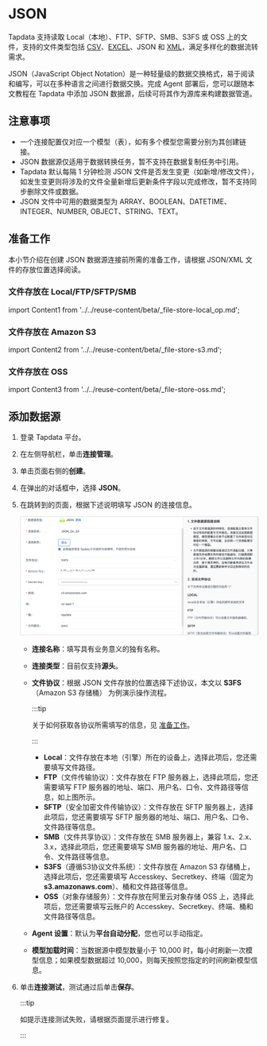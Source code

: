 # JSON

Tapdata 支持读取 Local（本地）、FTP、SFTP、SMB、S3FS 或 OSS 上的文件，支持的文件类型包括 [CSV](csv.md)、[EXCEL](excel.md)、JSON 和 [XML](xml.md)，满足多样化的数据流转需求。

JSON（JavaScript Object Notation）是一种轻量级的数据交换格式，易于阅读和编写，可以在多种语言之间进行数据交换。完成 Agent 部署后，您可以跟随本文教程在 Tapdata 中添加 JSON 数据源，后续可将其作为源库来构建数据管道。

## 注意事项

- 一个连接配置仅对应一个模型（表），如有多个模型您需要分别为其创建链接。
- JSON 数据源仅适用于数据转换任务，暂不支持在数据复制任务中引用。
- Tapdata 默认每隔 1 分钟检测 JSON 文件是否发生变更（如新增/修改文件），如发生变更则将涉及的文件全量新增后更新条件字段以完成修改，暂不支持同步删除文件或数据。
- JSON 文件中可用的数据类型为 ARRAY、BOOLEAN、DATETIME、INTEGER、NUMBER, OBJECT、STRING、TEXT。


## <span id="prerequisite">准备工作</span>

本小节介绍在创建 JSON 数据源连接前所需的准备工作，请根据 JSON/XML 文件的存放位置选择阅读。

### 文件存放在 Local/FTP/SFTP/SMB

import Content1 from '../../reuse-content/beta/_file-store-local_op.md';

<Content1 />


### 文件存放在 Amazon S3

import Content2 from '../../reuse-content/beta/_file-store-s3.md';

<Content2 />


### 文件存放在 OSS


import Content3 from '../../reuse-content/beta/_file-store-oss.md';

<Content3 />


## 添加数据源

1. 登录 Tapdata 平台。

2. 在左侧导航栏，单击**连接管理**。

3. 单击页面右侧的**创建**。

4. 在弹出的对话框中，选择 **JSON**。

5. 在跳转到的页面，根据下述说明填写 JSON 的连接信息。

   ![连接 JSON](../../images/connect_json.png)

    * **连接名称**：填写具有业务意义的独有名称。

    * **连接类型**：目前仅支持**源头**。

    * **文件协议**：根据 JSON 文件存放的位置选择下述协议，本文以 **S3FS**（Amazon S3 存储桶） 为例演示操作流程。
      
      :::tip
      
      关于如何获取各协议所需填写的信息，见 [准备工作](#prerequisite)。     
      
      :::
      
        * **Local**：文件存放在本地（引擎）所在的设备上，选择此项后，您还需要填写文件路径。
        * **FTP**（文件传输协议）：文件存放在 FTP 服务器上，选择此项后，您还需要填写 FTP 服务器的地址、端口、用户名、口令、文件路径等信息，如上图所示。
        * **SFTP**（安全加密文件传输协议）：文件存放在 SFTP 服务器上，选择此项后，您还需要填写 SFTP 服务器的地址、端口、用户名、口令、文件路径等信息。
        * **SMB**（文件共享协议）：文件存放在 SMB 服务器上，兼容 1.x、2.x、3.x，选择此项后，您还需要填写 SMB 服务器的地址、用户名、口令、文件路径等信息。
        * **S3FS**（遵循S3协议文件系统）：文件存放在 Amazon S3 存储桶上，选择此项后，您还需要填写 Accesskey、Secretkey、终端（固定为 **s3.amazonaws.com**）、桶和文件路径等信息。
        * **OSS**（对象存储服务）：文件存放在阿里云对象存储 OSS 上，选择此项后，您还需要填写云账户的 Accesskey、Secretkey、终端、桶和文件路径等信息。
      
    * **Agent 设置**：默认为**平台自动分配**，您也可以手动指定。

    * **模型加载时间**：当数据源中模型数量小于 10,000 时，每小时刷新一次模型信息；如果模型数据超过 10,000，则每天按照您指定的时间刷新模型信息。

6. 单击**连接测试**，测试通过后单击**保存**。

   :::tip

   如提示连接测试失败，请根据页面提示进行修复。

   :::